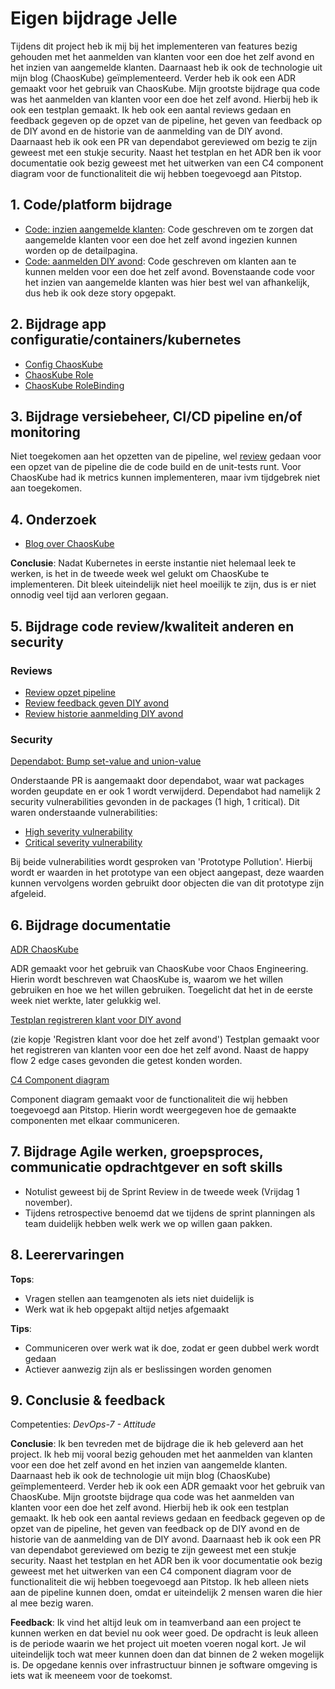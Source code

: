 # Eigen bijdrage Jelle

Tijdens dit project heb ik mij bij het implementeren van features bezig gehouden met het aanmelden van klanten voor een doe het zelf avond en het inzien van aangemelde klanten. Daarnaast heb ik ook de technologie uit mijn blog (ChaosKube) geïmplementeerd. Verder heb ik ook een ADR gemaakt voor het gebruik van ChaosKube. Mijn grootste bijdrage qua code was het aanmelden van klanten voor een doe het zelf avond. Hierbij heb ik ook een testplan gemaakt. Ik heb ook een aantal reviews gedaan en feedback gegeven op de opzet van de pipeline, het geven van feedback op de DIY avond en de historie van de aanmelding van de DIY avond. Daarnaast heb ik ook een PR van dependabot gereviewed om bezig te zijn geweest met een stukje security. Naast het testplan en het ADR ben ik voor documentatie ook bezig geweest met het uitwerken van een C4 component diagram voor de functionaliteit die wij hebben toegevoegd aan Pitstop.

## 1. Code/platform bijdrage

- [Code: inzien aangemelde klanten](https://github.com/hanaim-devops/devops-bp-pitstop-uitbreiding-team-knoppert/pull/35): Code geschreven om te zorgen dat aangemelde klanten voor een doe het zelf avond ingezien kunnen worden op de detailpagina.
- [Code: aanmelden DIY avond](https://github.com/hanaim-devops/devops-bp-pitstop-uitbreiding-team-knoppert/pull/34): Code geschreven om klanten aan te kunnen melden voor een doe het zelf avond. Bovenstaande code voor het inzien van aangemelde klanten was hier best wel van afhankelijk, dus heb ik ook deze story opgepakt.

## 2. Bijdrage app configuratie/containers/kubernetes

- [Config ChaosKube](../../src/k8s/chaoskube/chaoskube.yaml)
- [ChaosKube Role](../../src/k8s/chaoskube/chaoskube-role.yaml)
- [ChaosKube RoleBinding](../../src/k8s/chaoskube/chaoskube-rolebinding.yaml)

## 3. Bijdrage versiebeheer, CI/CD pipeline en/of monitoring

Niet toegekomen aan het opzetten van de pipeline, wel [review](https://github.com/hanaim-devops/devops-bp-pitstop-uitbreiding-team-knoppert/pull/21) gedaan voor een opzet van de pipeline die de code build en de unit-tests runt. Voor ChaosKube had ik metrics kunnen implementeren, maar ivm tijdgebrek niet aan toegekomen.

## 4. Onderzoek

- [Blog over ChaosKube](https://github.com/hanaim-devops/devops-blog-JelleSchrans)

**Conclusie**: Nadat Kubernetes in eerste instantie niet helemaal leek te werken, is het in de tweede week wel gelukt om ChaosKube te implementeren. Dit bleek uiteindelijk niet heel moeilijk te zijn, dus is er niet onnodig veel tijd aan verloren gegaan.

## 5. Bijdrage code review/kwaliteit anderen en security

### Reviews

- [Review opzet pipeline](https://github.com/hanaim-devops/devops-bp-pitstop-uitbreiding-team-knoppert/pull/21)
- [Review feedback geven DIY avond](https://github.com/hanaim-devops/devops-bp-pitstop-uitbreiding-team-knoppert/pull/46)
- [Review historie aanmelding DIY avond](https://github.com/hanaim-devops/devops-bp-pitstop-uitbreiding-team-knoppert/pull/76)

### Security

[Dependabot: Bump set-value and union-value](https://github.com/hanaim-devops/devops-bp-pitstop-uitbreiding-team-knoppert/pull/27/files)

Onderstaande PR is aangemaakt door dependabot, waar wat packages worden geupdate en er ook 1 wordt verwijderd. Dependabot had namelijk 2 security vulnerabilities gevonden in de packages (1 high, 1 critical). Dit waren onderstaande vulnerabilities:

- [High severity vulnerability](https://github.com/hanaim-devops/devops-bp-pitstop-uitbreiding-team-knoppert/security/dependabot/21)
- [Critical severity vulnerability](https://github.com/hanaim-devops/devops-bp-pitstop-uitbreiding-team-knoppert/security/dependabot/14)

Bij beide vulnerabilities wordt gesproken van 'Prototype Pollution'. Hierbij wordt er waarden in het prototype van een object aangepast, deze waarden kunnen vervolgens worden gebruikt door objecten die van dit prototype zijn afgeleid.

## 6. Bijdrage documentatie

[ADR ChaosKube](../../docs/adr/adr-002-chaoskube-voor-chaos-engineering.md)

ADR gemaakt voor het gebruik van ChaosKube voor Chaos Engineering. Hierin wordt beschreven wat ChaosKube is, waarom we het willen gebruiken en hoe we het willen gebruiken. Toegelicht dat het in de eerste week niet werkte, later gelukkig wel.

[Testplan registreren klant voor DIY avond](../../docs/testplan)

(zie kopje 'Registren klant voor doe het zelf avond') Testplan gemaakt voor het registreren van klanten voor een doe het zelf avond. Naast de happy flow 2 edge cases gevonden die getest konden worden.

[C4 Component diagram](../../c4/plaatjes/c4-pitstop-component-diagram.png)

Component diagram gemaakt voor de functionaliteit die wij hebben toegevoegd aan Pitstop. Hierin wordt weergegeven hoe de gemaakte componenten met elkaar communiceren.

## 7. Bijdrage Agile werken, groepsproces, communicatie opdrachtgever en soft skills

- Notulist geweest bij de Sprint Review in de tweede week (Vrijdag 1 november).
- Tijdens retrospective benoemd dat we tijdens de sprint planningen als team duidelijk hebben welk werk we op willen gaan pakken.
  
## 8. Leerervaringen

**Tops**:

- Vragen stellen aan teamgenoten als iets niet duidelijk is
- Werk wat ik heb opgepakt altijd netjes afgemaakt

**Tips**:

- Communiceren over werk wat ik doe, zodat er geen dubbel werk wordt gedaan
- Actiever aanwezig zijn als er beslissingen worden genomen

## 9. Conclusie & feedback

Competenties: *DevOps-7 - Attitude*

**Conclusie**: Ik ben tevreden met de bijdrage die ik heb geleverd aan het project. Ik heb mij vooral bezig gehouden met het aanmelden van klanten voor een doe het zelf avond en het inzien van aangemelde klanten. Daarnaast heb ik ook de technologie uit mijn blog (ChaosKube) geïmplementeerd. Verder heb ik ook een ADR gemaakt voor het gebruik van ChaosKube. Mijn grootste bijdrage qua code was het aanmelden van klanten voor een doe het zelf avond. Hierbij heb ik ook een testplan gemaakt. Ik heb ook een aantal reviews gedaan en feedback gegeven op de opzet van de pipeline, het geven van feedback op de DIY avond en de historie van de aanmelding van de DIY avond. Daarnaast heb ik ook een PR van dependabot gereviewed om bezig te zijn geweest met een stukje security. Naast het testplan en het ADR ben ik voor documentatie ook bezig geweest met het uitwerken van een C4 component diagram voor de functionaliteit die wij hebben toegevoegd aan Pitstop. Ik heb alleen niets aan de pipeline kunnen doen, omdat er uiteindelijk 2 mensen waren die hier al mee bezig waren.

**Feedback**: Ik vind het altijd leuk om in teamverband aan een project te kunnen werken en dat beviel nu ook weer goed. De opdracht is leuk alleen is de periode waarin we het project uit moeten voeren nogal kort. Je wil uiteindelijk toch wat meer kunnen doen dan dat binnen de 2 weken mogelijk is. De opgedane kennis over infrastructuur binnen je software omgeving is iets wat ik meeneem voor de toekomst.

